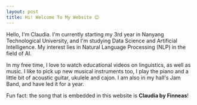 ```yaml
---
layout: post
title: Hi! Welcome To My Website 😊
---
```


Hello, I'm Claudia. I'm currently starting my 3rd year in Nanyang Technological University, and I'm studying Data Science and Artificial Intelligence. My interest lies in Natural Language Processing (NLP) in the field of AI. 

In my free time, I love to watch educational videos on linguistics, as well as music. I like to pick up new musical instruments too, I play the piano and a little bit of acoustic guitar, ukulele and cajon. I am also in my hall's Jam Band, and have led it for a year.

Fun fact: the song that is embedded in this website is **Claudia by Finneas**!